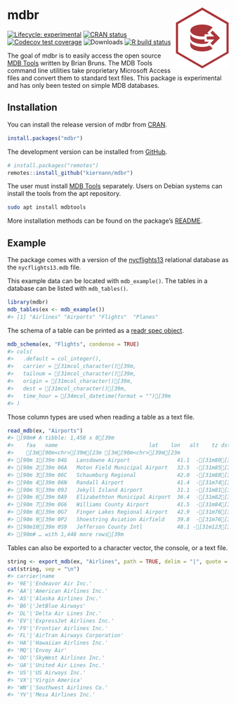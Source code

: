 
<!-- README.md is generated from README.Rmd. Please edit that file -->

# mdbr <img src='man/figures/logo.png' align="right" height="139" />

<!-- badges: start -->

[![Lifecycle:
experimental](https://img.shields.io/badge/lifecycle-experimental-orange.svg)](https://www.tidyverse.org/lifecycle/#experimental)
[![CRAN
status](https://www.r-pkg.org/badges/version/mdbr)](https://CRAN.R-project.org/package=mdbr)
[![Codecov test
coverage](https://img.shields.io/codecov/c/github/kiernann/mdbr/master.svg)](https://codecov.io/gh/kiernann/mdbr?branch=master)
![Downloads](https://cranlogs.r-pkg.org/badges/grand-total/mdbr) [![R
build
status](https://github.com/kiernann/mdbr/workflows/R-CMD-check/badge.svg)](https://github.com/kiernann/mdbr/actions)
<!-- badges: end -->

The goal of mdbr is to easily access the open source [MDB
Tools](https://github.com/mdbtools/mdbtools) written by Brian Bruns. The
MDB Tools command line utilities take proprietary Microsoft Access files
and convert them to standard text files. This package is experimental
and has only been tested on simple MDB databases.

## Installation

You can install the release version of mdbr from
[CRAN](https://cran.r-project.org/package=mdbr).

``` r
install.packages("mdbr")
```

The development version can be installed from
[GitHub](https://github.com/kiernann/mdbr).

``` r
# install.packages("remotes")
remotes::install_github("kiernann/mdbr")
```

The user must install [MDB Tools](https://github.com/mdbtools/mdbtools)
separately. Users on Debian systems can install the tools from the apt
repository.

``` bash
sudo apt install mdbtools
```

More installation methods can be found on the package’s
[README](https://github.com/mdbtools/mdbtools/blob/dev/README.md).

## Example

The package comes with a version of the
[nycflights13](https://github.com/hadley/nycflights13) relational
database as the `nycflights13.mdb` file.

This example data can be located with `mdb_example()`. The tables in a
database can be listed with `mdb_tables()`.

``` r
library(mdbr)
mdb_tables(ex <- mdb_example())
#> [1] "Airlines" "Airports" "Flights"  "Planes"
```

The schema of a table can be printed as a [readr spec
object](https://readr.tidyverse.org/reference/spec.html).

``` r
mdb_schema(ex, "Flights", condense = TRUE)
#> cols(
#>   .default = col_integer(),
#>   carrier = [31mcol_character()[39m,
#>   tailnum = [31mcol_character()[39m,
#>   origin = [31mcol_character()[39m,
#>   dest = [31mcol_character()[39m,
#>   time_hour = [34mcol_datetime(format = "")[39m
#> )
```

Those column types are used when reading a table as a text file.

``` r
read_mdb(ex, "Airports")
#> [90m# A tibble: 1,458 x 8[39m
#>    faa   name                             lat    lon   alt    tz dst   tzone              
#>    [3m[90m<chr>[39m[23m [3m[90m<chr>[39m[23m                          [3m[90m<dbl>[39m[23m  [3m[90m<dbl>[39m[23m [3m[90m<int>[39m[23m [3m[90m<int>[39m[23m [3m[90m<chr>[39m[23m [3m[90m<chr>[39m[23m              
#> [90m 1[39m 04G   Lansdowne Airport               41.1  -[31m80[39m[31m.[39m[31m6[39m  [4m1[24m044    -[31m5[39m A     America/New_York   
#> [90m 2[39m 06A   Moton Field Municipal Airport   32.5  -[31m85[39m[31m.[39m[31m7[39m   264    -[31m6[39m A     America/Chicago    
#> [90m 3[39m 06C   Schaumburg Regional             42.0  -[31m88[39m[31m.[39m[31m1[39m   801    -[31m6[39m A     America/Chicago    
#> [90m 4[39m 06N   Randall Airport                 41.4  -[31m74[39m[31m.[39m[31m4[39m   523    -[31m5[39m A     America/New_York   
#> [90m 5[39m 09J   Jekyll Island Airport           31.1  -[31m81[39m[31m.[39m[31m4[39m    11    -[31m5[39m A     America/New_York   
#> [90m 6[39m 0A9   Elizabethton Municipal Airport  36.4  -[31m82[39m[31m.[39m[31m2[39m  [4m1[24m593    -[31m5[39m A     America/New_York   
#> [90m 7[39m 0G6   Williams County Airport         41.5  -[31m84[39m[31m.[39m[31m5[39m   730    -[31m5[39m A     America/New_York   
#> [90m 8[39m 0G7   Finger Lakes Regional Airport   42.9  -[31m76[39m[31m.[39m[31m8[39m   492    -[31m5[39m A     America/New_York   
#> [90m 9[39m 0P2   Shoestring Aviation Airfield    39.8  -[31m76[39m[31m.[39m[31m6[39m  [4m1[24m000    -[31m5[39m U     America/New_York   
#> [90m10[39m 0S9   Jefferson County Intl           48.1 -[31m123[39m[31m.[39m    108    -[31m8[39m A     America/Los_Angeles
#> [90m# … with 1,448 more rows[39m
```

Tables can also be exported to a character vector, the console, or a
text file.

``` r
string <- export_mdb(ex, "Airlines", path = TRUE, delim = "|", quote = "'")
cat(string, sep = "\n")
#> carrier|name
#> '9E'|'Endeavor Air Inc.'
#> 'AA'|'American Airlines Inc.'
#> 'AS'|'Alaska Airlines Inc.'
#> 'B6'|'JetBlue Airways'
#> 'DL'|'Delta Air Lines Inc.'
#> 'EV'|'ExpressJet Airlines Inc.'
#> 'F9'|'Frontier Airlines Inc.'
#> 'FL'|'AirTran Airways Corporation'
#> 'HA'|'Hawaiian Airlines Inc.'
#> 'MQ'|'Envoy Air'
#> 'OO'|'SkyWest Airlines Inc.'
#> 'UA'|'United Air Lines Inc.'
#> 'US'|'US Airways Inc.'
#> 'VX'|'Virgin America'
#> 'WN'|'Southwest Airlines Co.'
#> 'YV'|'Mesa Airlines Inc.'
```

<!-- refs: start -->

<!-- refs: end -->
